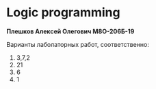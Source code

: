 # Logic programming
**Плешков Алексей Олегович М8О-206Б-19**

Варианты лаболаторных работ, соответственно:

1. 3,7,2
2. 21
3. 6
4. 1
